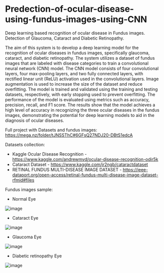 # Predection-of-ocular-disease-using-fundus-images-using-CNN
Deep learning based recognition of ocular disease in Fundus images. Detection of Glaucoma, Cataract and Diabetic Retinopathy.

The aim of this system is to develop a deep learning model for the recognition of ocular diseases in fundus images, specifically glaucoma, cataract, and diabetic retinopathy. The system utilizes a dataset of fundus images that are labeled with disease categories to train a convolutional neural network (CNN) model. The CNN model consists of four convolutional layers, four max-pooling layers, and two fully connected layers, with rectified linear unit (ReLU) activation used in the convolutional layers. Image augmentation is used to increase the size of the dataset and reduce overfitting. The model is trained and validated using the training and testing datasets, respectively, with early stopping used to prevent overfitting. The performance of the model is evaluated using metrics such as accuracy, precision, recall, and F1 score. The results show that the model achieves a high level of accuracy in recognizing the three ocular diseases in the fundus images, demonstrating the potential for deep learning models to aid in the diagnosis of ocular diseases.

Full project with Datasets and fundus images:
https://mega.nz/folder/tJNSSThC#6GFsQ27NDJ20-DBtS1edcA

Datasets collection:
- Kaggle Ocular Disease Recognition - https://www.kaggle.com/andrewmvd/ocular-disease-recognition-odir5k
- Cataract Dataset - https://www.kaggle.com/jr2ngb/cataractdataset
- RETINAL FUNDUS MULTI-DISEASE IMAGE DATASET - https://ieee-dataport.org/open-access/retinal-fundus-multi-disease-image-dataset-rfmid#files 

Fundus images sample:

- Normal Eye

![image](https://user-images.githubusercontent.com/111478964/234297148-19282ffe-84aa-42d4-934a-07c32ba9ecaf.png)

- Cataract Eye

![image](https://user-images.githubusercontent.com/111478964/234297813-b6fabfe3-9e48-4c03-892e-7a6b5e831b2f.png)

- Glaucoma Eye

![image](https://user-images.githubusercontent.com/111478964/234297912-d16a3953-7a10-4ee6-8669-35eaee209591.png)

- Diabetic retinopathy Eye

![image](https://user-images.githubusercontent.com/111478964/234297855-4eb3c8d1-2425-43cc-9ca5-93a54ed997f3.png)
